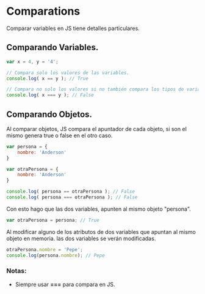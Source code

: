 # Comparations
Comparar variables en JS tiene detalles particulares.

## Comparando Variables.

```Javascript
var x = 4, y = '4';

// Compara solo los valores de las variables.
console.log( x == y ); // True

// Compara no solo los valores si no también compara los tipos de variables.
console.log( x === y ); // False
```

## Comparando Objetos.
Al comparar objetos, JS compara el apuntador de cada objeto, si son el mismo genera true o false en el otro caso.
```Javascript
var persona = {
    nombre: 'Anderson'
}

var otraPersona = {
    nombre: 'Anderson'
}

console.log( persona == otraPersona ); // False
console.log( persona === otraPersona ); // False
```

Con esto hago que las dos variables, apunten al mismo objeto "persona".
```Javascript
var otraPersona = persona; // True
```

Al modificar alguno de los atributos de dos variables que apuntan al mismo objeto en memoria. las dos variables se verán modificadas.
```Javascript
otraPersona.nombre = 'Pepe';
console.log(persona.nombre); // Pepe
```

### Notas:
- Siempre usar **===** para compara en JS.